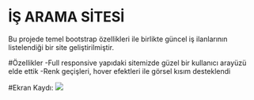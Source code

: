 # İŞ ARAMA SİTESİ

Bu projede temel bootstrap özellikleri ile birlikte güncel iş ilanlarının listelendiği bir site geliştirilmiştir.

#Özellikler
-Full responsive yapıdaki sitemizde güzel bir kullanıcı arayüzü elde ettik
-Renk geçişleri, hover efektleri ile görsel kısım desteklendi

#Ekran Kaydı:
![](isbul.gif)
